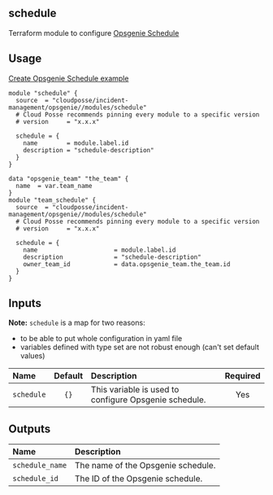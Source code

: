 ## schedule

Terraform module to configure [Opsgenie Schedule](https://registry.terraform.io/providers/opsgenie/opsgenie/latest/docs/resources/schedule)


## Usage

[Create Opsgenie Schedule example](../../examples/schedule)

```hcl
module "schedule" {
  source  = "cloudposse/incident-management/opsgenie//modules/schedule"
  # Cloud Posse recommends pinning every module to a specific version
  # version     = "x.x.x"

  schedule = {
    name        = module.label.id
    description = "schedule-description"
  }
}

data "opsgenie_team" "the_team" {
  name  = var.team_name
}
module "team_schedule" {
  source  = "cloudposse/incident-management/opsgenie//modules/schedule"
  # Cloud Posse recommends pinning every module to a specific version
  # version     = "x.x.x"

  schedule = {
    name                     = module.label.id
    description              = "schedule-description"
    owner_team_id            = data.opsgenie_team.the_team.id
  }
}

```

## Inputs

**Note:** `schedule` is a map for two reasons: 
- to be able to put whole configuration in yaml file
- variables defined with type set are not robust enough (can't set default values)

|  Name                          |  Default                          |  Description                                                                                                                    | Required |
|:-------------------------------|:---------------------------------:|:--------------------------------------------------------------------------------------------------------------------------------|:--------:|
| `schedule`                         | `{}`                              | This variable is used to configure Opsgenie schedule.                                                                               | Yes      |


## Outputs

| Name                        | Description                              |
|:----------------------------|:-----------------------------------------|
| `schedule_name`                 | The name of the Opsgenie schedule.           |
| `schedule_id`                   | The ID of the Opsgenie schedule.             |
